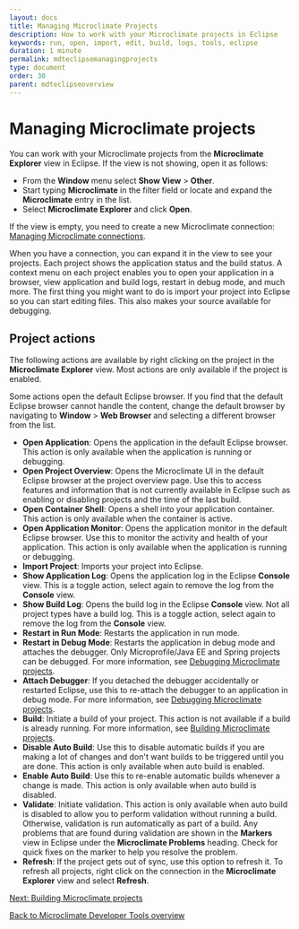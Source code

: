 ```yaml
---
layout: docs
title: Managing Microclimate Projects
description: How to work with your Microclimate projects in Eclipse
keywords: run, open, import, edit, build, logs, tools, eclipse
duration: 1 minute
permalink: mdteclipsemanagingprojects
type: document
order: 30
parent: mdteclipseoverview
---
```


# Managing Microclimate projects

You can work with your Microclimate projects from the **Microclimate Explorer** view in Eclipse. If the view is not showing, open it as follows:

- From the **Window** menu select **Show View** > **Other**.
- Start typing **Microclimate** in the filter field or locate and expand the **Microclimate** entry in the list.
- Select **Microclimate Explorer** and click **Open**.

If the view is empty, you need to create a new Microclimate connection: [Managing Microclimate connections](mdteclipsemanagingconnections).

When you have a connection, you can expand it in the view to see your projects. Each project shows the application status and the build status. A context menu on each project enables you to open your application in a browser, view application and build logs, restart in debug mode, and much more. The first thing you might want to do is import your project into Eclipse so you can start editing files. This also makes your source available for debugging.

## Project actions

The following actions are available by right clicking on the project in the **Microclimate Explorer** view. Most actions are only available if the project is enabled.

Some actions open the default Eclipse browser. If you find that the default Eclipse browser cannot handle the content, change the default browser by navigating to **Window** > **Web Browser** and selecting a different browser from the list.

- **Open Application**: Opens the application in the default Eclipse browser. This action is only available when the application is running or debugging.
- **Open Project Overview**: Opens the Microclimate UI in the default Eclipse browser at the project overview page. Use this to access features and information that is not currently available in Eclipse such as enabling or disabling projects and the time of the last build.
- **Open Container Shell**: Opens a shell into your application container. This action is only available when the container is active.
- **Open Application Monitor**: Opens the application monitor in the default Eclipse browser. Use this to monitor the activity and health of your application. This action is only available when the application is running or debugging.
- **Import Project**: Imports your project into Eclipse.
- **Show Application Log**: Opens the application log in the Eclipse **Console** view. This is a toggle action, select again to remove the log from the **Console** view.
- **Show Build Log**: Opens the build log in the Eclipse **Console** view. Not all project types have a build log. This is a toggle action, select again to remove the log from the **Console** view.
- **Restart in Run Mode**: Restarts the application in run mode.
- **Restart in Debug Mode**: Restarts the application in debug mode and attaches the debugger. Only Microprofile/Java EE and Spring projects can be debugged. For more information, see [Debugging Microclimate projects](mdteclipsedebugproject).
- **Attach Debugger**: If you detached the debugger accidentally or restarted Eclipse, use this to re-attach the debugger to an application in debug mode. For more information, see [Debugging Microclimate projects](mdteclipsedebugproject).
- **Build**: Initiate a build of your project. This action is not available if a build is already running. For more information, see [Building Microclimate projects](mdteclipsebuildproject).
- **Disable Auto Build**: Use this to disable automatic builds if you are making a lot of changes and don't want builds to be triggered until you are done. This action is only available when auto build is enabled.
- **Enable Auto Build**: Use this to re-enable automatic builds whenever a change is made. This action is only available when auto build is disabled.
- **Validate**: Initiate validation. This action is only available when auto build is disabled to allow you to perform validation without running a build. Otherwise, validation is run automatically as part of a build. Any problems that are found during validation are shown in the **Markers** view in Eclipse under the **Microclimate Problems** heading. Check for quick fixes on the marker to help you resolve the problem.
- **Refresh**: If the project gets out of sync, use this option to refresh it. To refresh all projects, right click on the connection in the **Microclimate Explorer** view and select **Refresh**.


[Next: Building Microclimate projects](mdteclipsebuildproject)

[Back to Microclimate Developer Tools overview](mdteclipseoverview)
